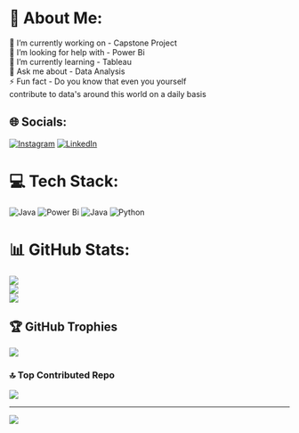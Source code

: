 # 💫 About Me:
🔭 I’m currently working on - Capstone Project<br>🤝 I’m looking for help with -  Power Bi<br>🌱 I’m currently learning - Tableau<br>💬 Ask me about - Data Analysis<br>⚡ Fun fact - Do you know that even you yourself <br>                         contribute to data's around this world on a daily basis


## 🌐 Socials:
[![Instagram](https://img.shields.io/badge/Instagram-%23E4405F.svg?logo=Instagram&logoColor=white)](https://instagram.com/_._.krish.na_._) [![LinkedIn](https://img.shields.io/badge/LinkedIn-%230077B5.svg?logo=linkedin&logoColor=white)](https://linkedin.com/in/krishnab1634) 

# 💻 Tech Stack:
![Java](https://img.shields.io/badge/java-%23ED8B00.svg?style=flat&logo=openjdk&logoColor=white) ![Power Bi](https://img.shields.io/badge/power_bi-F2C811?style=flat&logo=powerbi&logoColor=black) ![Java](https://img.shields.io/badge/java-%23ED8B00.svg?style=flat&logo=openjdk&logoColor=white) ![Python](https://img.shields.io/badge/python-3670A0?style=flat&logo=python&logoColor=ffdd54)
# 📊 GitHub Stats:
![](https://github-readme-stats.vercel.app/api?username=KRISHNA-663&theme=highcontrast&hide_border=false&include_all_commits=false&count_private=false)<br/>
![](https://github-readme-streak-stats.herokuapp.com/?user=KRISHNA-663&theme=highcontrast&hide_border=false)<br/>
![](https://github-readme-stats.vercel.app/api/top-langs/?username=KRISHNA-663&theme=highcontrast&hide_border=false&include_all_commits=false&count_private=false&layout=compact)

## 🏆 GitHub Trophies
![](https://github-profile-trophy.vercel.app/?username=KRISHNA-663&theme=merko&no-frame=false&no-bg=true&margin-w=4)

### 🔝 Top Contributed Repo
![](https://github-contributor-stats.vercel.app/api?username=KRISHNA-663&limit=5&theme=dark&combine_all_yearly_contributions=true)

---
[![](https://visitcount.itsvg.in/api?id=KRISHNA-663&icon=0&color=3)](https://visitcount.itsvg.in)

<!-- Proudly created with GPRM ( https://gprm.itsvg.in ) -->
